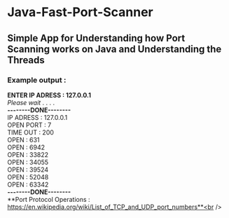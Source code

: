 # Java-Fast-Port-Scanner

## Simple App for Understanding how Port Scanning works on Java and Understanding the Threads


### Example output : 


**ENTER IP ADRESS : 127.0.0.1** <br />
*Please wait* . . . .<br />
**--------DONE--------**  <br />
IP ADRESS   : 127.0.0.1<br />
OPEN PORT   : 7<br />
TIME OUT    : 200<br />
OPEN : 631<br />
OPEN : 6942<br />
OPEN : 33822<br />
OPEN : 34055<br />
OPEN : 39524<br />
OPEN : 52048<br />
OPEN : 63342<br />
**--------DONE--------**<br />
**Port Protocol Operations : https://en.wikipedia.org/wiki/List_of_TCP_and_UDP_port_numbers**<br />



